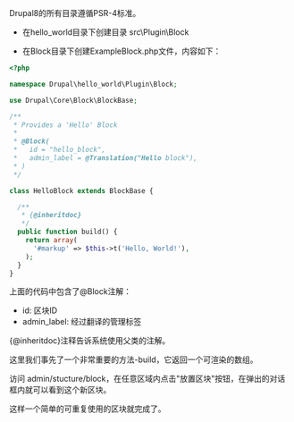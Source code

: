 Drupal8的所有目录遵循PSR-4标准。

* 在hello_world目录下创建目录 src\Plugin\Block

* 在Block目录下创建ExampleBlock.php文件，内容如下：

```php
<?php

namespace Drupal\hello_world\Plugin\Block;

use Drupal\Core\Block\BlockBase;

/**
 * Provides a 'Hello' Block
 *
 * @Block(
 *   id = "hello_block",
 *   admin_label = @Translation("Hello block"),
 * )
 */

class HelloBlock extends BlockBase {

  /**
   * {@inheritdoc}
   */
  public function build() {
    return array(
      '#markup' => $this->t('Hello, World!'),
    );
  }
}
```

上面的代码中包含了@Block注解：

* id: 区块ID
* admin_label: 经过翻译的管理标签

{@inheritdoc}注释告诉系统使用父类的注解。

这里我们事先了一个非常重要的方法-build，它返回一个可渲染的数组。

访问 admin/stucture/block，在任意区域内点击"放置区块"按钮，在弹出的对话框内就可以看到这个新区块。

这样一个简单的可重复使用的区块就完成了。